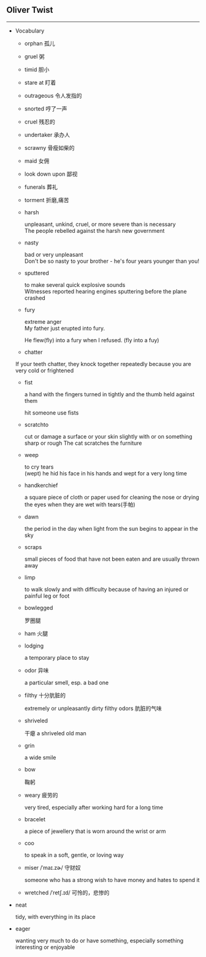 ## Oliver Twist

<hr>

- Vocabulary


    - orphan 孤儿

    - gruel 粥

    -  timid 胆小

    - stare at 盯着


    -  outrageous 令人发指的

    -  snorted  哼了一声

    - cruel 残忍的

    - undertaker 承办人

    - scrawny 骨瘦如柴的

    - maid 女佣

    - look down upon 鄙视

    - funerals 葬礼
    
    - torment 折磨,痛苦

    - harsh
        
        unpleasant, unkind, cruel, or more severe than is necessary <br>
        The people rebelled against the harsh new government

    - nasty
    
        bad or very unpleasant <br>
        Don't be so nasty to your brother - he's four years younger than you!

    - sputtered 
    
        to make several quick explosive sounds <br>
        Witnesses reported hearing engines sputtering before the plane crashed

    - fury
        
        extreme anger <br>
        My father just erupted into fury. <br>

        He flew(fly) into a fury when I refused. (fly into a fuy)

    - chatter

    If your teeth chatter, they knock together repeatedly because you are very cold or frightened

    - fist
    
        a hand with the fingers turned in tightly and the thumb held against them <br>
        
        hit someone use fists

    - scratchto 
    
        cut or damage a surface or your skin slightly with or on something sharp or rough
        The cat scratches the furniture

    - weep
    
        to cry tears <br>
        (wept)
        he hid his face in his hands and wept for a very long time

    - handkerchief

        a square piece of cloth or paper used for cleaning the nose or drying the eyes when they are wet with tears(手帕)

    
    - dawn
    
        the period in the day when light from the sun begins to appear in the sky

    - scraps

        small pieces of food that have not been eaten and are usually thrown away

    - limp

        to walk slowly and with difficulty because of having an injured or painful leg or foot

    - bowlegged

        罗圈腿

    - ham 火腿

    - lodging

        a temporary place to stay

    - odor 异味

        a particular smell, esp. a bad one
    
    - filthy 十分肮脏的

        extremely or unpleasantly dirty
    filthy odors 肮脏的气味


    - shriveled

        干瘪
        a shriveled old man

    - grin

        a wide smile


    - bow

        鞠躬

    - weary 疲劳的

        very tired, especially after working hard for a long time
    
    - bracelet 

        a piece of jewellery that is worn around the wrist or arm

    - coo

        to speak in a soft, gentle, or loving way

    - miser /ˈmaɪ.zɚ/ 守财奴

        someone who has a strong wish to have money and hates to spend it

    - wretched /ˈretʃ.ɪd/ 可怜的，悲惨的



- neat
    
    tidy, with everything in its place

- eager

    wanting very much to do or have something, especially something interesting or enjoyable
